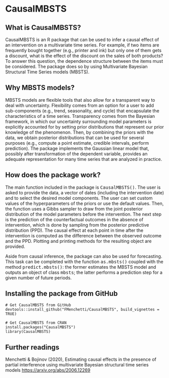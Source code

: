 # CausalMBSTS

## What is CausalMBSTS?
CausalMBSTS is an R package that can be used to infer a causal effect of an intervention 
on a multivariate time series. For example, if two items are frequently bought together (e.g., printer and ink) but only one of them gets a discount, what is the effect of the discount on the sales of both products? To answer this question, the dependence structure between the items must be considered. The package does so by using Multivariate Bayesian Structural Time Series models (MBSTS). 

## Why MBSTS models?
MBSTS models are flexible tools that also allow for a transparent way to deal with uncertainty. Flexibility comes from an option for a user to add sub-components (e.g., trend, seasonality, and cycle) that encapsulate the characteristics of a time series. Transparency comes from the Bayesian framework, in which our uncertainty surrounding model parameters is explicitly accounted for by setting prior distributions that represent our prior knowledge of the phenomenon. Then, by combining the priors with the data, we obtain posterior distributions that can be used for several purposes (e.g., compute a point estimate, credible intervals, perform prediction). The package implements the Gaussian linear model that, possibly after transformation of the dependent variable, provides an adequate representation for many time series that are analyzed in practice.     

## How does the package work?
The main function included in the package is <tt>CausalMBSTS()</tt>. The user is asked to provide the data, a vector of dates (including the intervention date) and to select the desired model components. The user can set custom values of the hyperparameters of the priors or use the default values. Then, the function uses a Gibbs sampler to draw from the joint posterior distribution of the model parameters before the intervention. The next step is the prediction of the counterfactual outcomes in the absence of intervention, which is done by sampling from the posterior predictive distribution (PPD). The causal effect at each point in time after the intervention is computed as the difference between the observed outcome and the PPD. Plotting and printing methods for the resulting object are provided. 

Aside from causal inference, the package can also be used for forecasting. This task can be completed with the function <tt>as.mbsts()</tt> coupled with the method <tt>predict.mbsts()</tt>: the former estimates the MBSTS model and outputs an object of class <tt>mbsts</tt>; the latter performs a prediction step for a given number of future periods. 

## Installing the package from GitHub

```{r}
# Get CausalMBSTS from GitHub
devtools::install_github("FMenchetti/CausalMBSTS", build_vignettes = TRUE)

# Get CausalMBSTS from CRAN
install.packages("CausalMBSTS")
library(CausalMBSTS)
```

## Further readings
Menchetti \& Bojinov (2020), Estimating causal effects in the presence of partial interference using multivariate Bayesian structural time series models <https://arxiv.org/abs/2006.12269>
